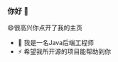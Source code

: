 ### 你好 👋

😄很高兴你点开了我的主页

- 🔭 我是一名Java后端工程师
- ⚡ 希望我所开源的项目能帮助到你


<!--
**hitzaki/hitzaki** is a ✨ _special_ ✨ repository because its `README.md` (this file) appears on your GitHub profile.

Here are some ideas to get you started:

- 🔭 I’m currently working on ...
- 🌱 I’m currently learning ...
- 👯 I’m looking to collaborate on ...
- 🤔 I’m looking for help with ...
- 💬 Ask me about ...
- 📫 How to reach me: ...
- 😄 Pronouns: ...
- ⚡ Fun fact: ...
-->
